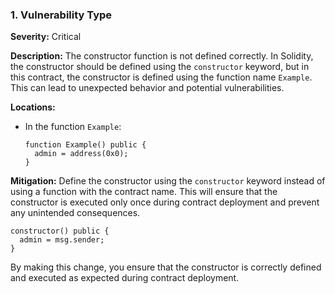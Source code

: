 ### 1. **Vulnerability Type**

**Severity:**
Critical

**Description:**
The constructor function is not defined correctly. In Solidity, the constructor should be defined using the `constructor` keyword, but in this contract, the constructor is defined using the function name `Example`. This can lead to unexpected behavior and potential vulnerabilities.

**Locations:**

- In the function `Example`:
  ```solidity
  function Example() public {
    admin = address(0x0);
  }
  ```

**Mitigation:**
Define the constructor using the `constructor` keyword instead of using a function with the contract name. This will ensure that the constructor is executed only once during contract deployment and prevent any unintended consequences.

```solidity
constructor() public {
  admin = msg.sender;
}
```

By making this change, you ensure that the constructor is correctly defined and executed as expected during contract deployment.